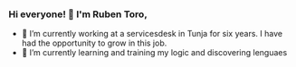 ### Hi everyone!  👋 I'm Ruben Toro,

- 🔭 I’m currently working at a servicesdesk in Tunja for  six years.  I have had the opportunity to grow in this job. 
- 🌱 I’m currently learning and training my logic and discovering lenguaes 

<!--
**RubenTT91/RubenTT91** is a ✨ _special_ ✨ repository because its `README.md` (this file) appears on your GitHub profile.

Here are some ideas to get you started:


- 👯 I’m looking to collaborate on ...
- 🤔 I’m looking for help with ...
- 💬 Ask me about ...
- 📫 How to reach me: ...
- 😄 Pronouns: ...
- ⚡ Fun fact: ...
-->
